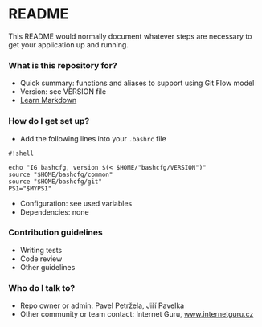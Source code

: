 # README #

This README would normally document whatever steps are necessary to get your application up and running.

### What is this repository for? ###

* Quick summary: functions and aliases to support using Git Flow model
* Version: see VERSION file
* [Learn Markdown](https://bitbucket.org/tutorials/markdowndemo)

### How do I get set up? ###

* Add the following lines into your `.bashrc` file

```
#!shell

echo "IG bashcfg, version $(< $HOME/"bashcfg/VERSION")"
source "$HOME/bashcfg/common"
source "$HOME/bashcfg/git"
PS1="$MYPS1"

```

* Configuration: see used variables
* Dependencies: none

### Contribution guidelines ###

* Writing tests
* Code review
* Other guidelines

### Who do I talk to? ###

* Repo owner or admin: Pavel Petržela, Jiří Pavelka
* Other community or team contact: Internet Guru, www.internetguru.cz